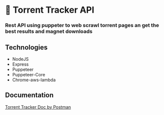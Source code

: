 # 🤖 Torrent Tracker API

### Rest API using puppeter to web scrawl torrent pages an get the best results and magnet downloads

## Technologies

- NodeJS
- Express
- Puppeteer
- Puppeteer-Core
- Chrome-aws-lambda

## Documentation

[Torrent Tracker Doc by Postman](https://documenter.getpostman.com/view/18941413/2s83ziQQ6F)